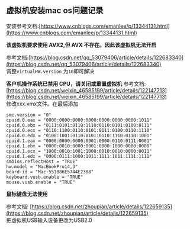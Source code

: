 虚拟机安装mac os问题记录
------------------------------------------------------------------------------------------

安装参考文档:[https://www.cnblogs.com/emanlee/p/13344131.html](https://www.cnblogs.com/emanlee/p/13344131.html)

**该虚拟机要求使用 AVX2,但 AVX 不存在。因此该虚拟机无法开启**

参考文档:[https://blog.csdn.net/qq_53079406/article/details/122683340](https://blog.csdn.net/qq_53079406/article/details/122683340)<br>
调整`virtualHW.version` 为`10`即可解决

**客户机操作系统已禁用 CPU，请关闭或重置虚拟机**
参考文档:[https://blog.csdn.net/weixin_46585199/article/details/122147713](https://blog.csdn.net/weixin_46585199/article/details/122147713) <br>
修改xxx.vmx文件。在最后添加
````
smc.version = "0"
cpuid.0.eax = "0000:0000:0000:0000:0000:0000:0000:1011"
cpuid.0.ebx = "0111:0101:0110:1110:0110:0101:0100:0111"
cpuid.0.ecx = "0110:1100:0110:0101:0111:0100:0110:1110"
cpuid.0.edx = "0100:1001:0110:0101:0110:1110:0110:1001"
cpuid.1.eax = "0000:0000:0000:0001:0000:0110:0111:0001"
cpuid.1.ebx = "0000:0010:0000:0001:0000:1000:0000:0000"
cpuid.1.ecx = "1000:0010:1001:1000:0010:0010:0000:0011"
cpuid.1.edx = "0000:0111:1000:1011:1111:1011:1111:1111"
smbios.reflectHost = "TRUE"
hw.model = "MacBookPro14,3"
board-id = "Mac-551B86E5744E2388"
keyboard.vusb.enable = "TRUE"
mouse.vusb.enable = "TRUE"
````

**鼠标键盘无法使用**

参考文档: [https://blog.csdn.net/zhoupian/article/details/122659135](https://blog.csdn.net/zhoupian/article/details/122659135)<br>
把虚拟机USB输入设备更改为USB2.0